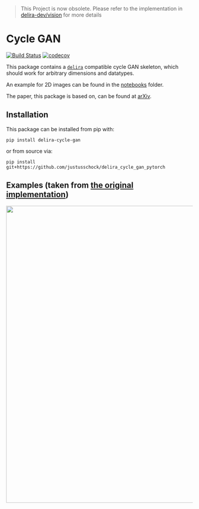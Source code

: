 > This Project is now obsolete. Please refer to the implementation in [delira-dev/vision](https://github.com/delira-dev/vision) for more details

# Cycle GAN

[![Build Status](https://travis-ci.com/justusschock/delira_cycle_gan_pytorch.svg?branch=master)](https://travis-ci.com/justusschock/delira_cycle_gan_pytorch) [![codecov](https://codecov.io/gh/justusschock/delira_cycle_gan_pytorch/branch/master/graph/badge.svg)](https://codecov.io/gh/justusschock/delira_cycle_gan_pytorch)

This package contains a [`delira`](https://github.com/justusschock/delira) 
compatible cycle GAN skeleton, which should work for arbitrary dimensions and
 datatypes.
 
 An example for 2D images can be found in the [notebooks](notebooks) 
 folder.
 
 The paper, this package is based on, can be found at [arXiv](https://arxiv.org/abs/1703.10593).
 
 ## Installation
 This package can be installed from pip with:
 ```
 pip install delira-cycle-gan
 ```
 or from source via:
 ```
 pip install git+https://github.com/justusschock/delira_cycle_gan_pytorch
 ```
 
 ## Examples (taken from [the original implementation](https://github.com/junyanz/pytorch-CycleGAN-and-pix2pix))
 <img src="https://junyanz.github.io/CycleGAN/images/teaser_high_res.jpg" width="800"/>

